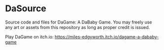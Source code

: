 # DaSource
Source code and files for DaGame: A DaBaby Game. You may freely use any art or assets from this repository as long as proper credit is issued.

Play DaGame on itch.io: https://miles-edgyworth.itch.io/dagame-a-dababy-game
